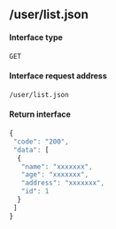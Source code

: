 ## /user/list.json
#### Interface type
	GET
#### Interface request address
	/user/list.json
#### Return interface
```js
{
 "code": "200",
 "data": [
  {
   "name": "xxxxxxx",
   "age": "xxxxxxx",
   "address": "xxxxxxx",
   "id": 1
  }
 ]
}
```